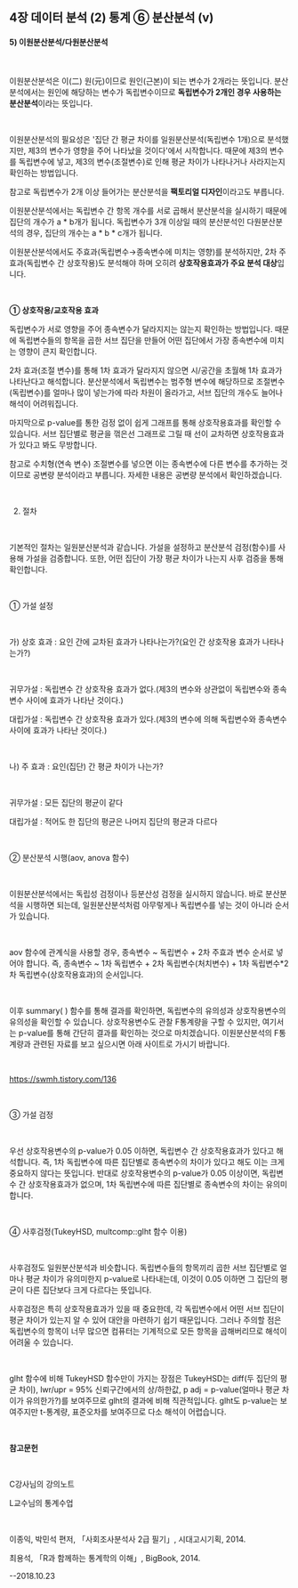 ## 4장 데이터 분석 (2) 통계 ⑥ 분산분석 (v)





#### 5) 이원분산분석/다원분산분석

​     

이원분산분석은 이(二) 원(元)이므로 원인(근본)이 되는 변수가 2개라는 뜻입니다. 분산분석에서는 원인에 해당하는 변수가 독립변수이므로 **독립변수가 2개인 경우 사용하는 분산분석**이라는 뜻입니다. 

​     

이원분산분석의 필요성은 '집단 간 평균 차이를 일원분산분석(독립변수 1개)으로 분석했지만, 제3의 변수가 영향을 주어 나타났을 것이다'에서 시작합니다. 때문에 제3의 변수를 독립변수에 넣고, 제3의 변수(조절변수)로 인해 평균 차이가 나타나거나 사라지는지 확인하는 방법입니다.

참고로 독립변수가 2개 이상 들어가는 분산분석을 **팩토리얼 디자인**이라고도 부릅니다.



이원분산분석에서는 독립변수 간 항목 개수를 서로 곱해서 분산분석을 실시하기 때문에 집단의 개수가 a * b개가 됩니다. 독립변수가 3개 이상일 때의 분산분석인 다원분산분석의 경우, 집단의 개수는 a * b * c개가 됩니다.



이원분산분석에서도 주효과(독립변수→종속변수에 미치는 영향)를 분석하지만, 2차 주효과(독립변수 간 상호작용)도 분석해야 하며 오히려 **상호작용효과가 주요 분석 대상**입니다.

​     

**① 상호작용/교호작용 효과**

독립변수가 서로 영향을 주어 종속변수가 달라지지는 않는지 확인하는 방법입니다. 때문에 독립변수들의 항목을 곱한 서브 집단을 만들어 어떤 집단에서 가장 종속변수에 미치는 영향이 큰지 확인합니다.

2차 효과(조절 변수)를 통해 1차 효과가 달라지지 않으면 시/공간을 초월해 1차 효과가 나타난다고 해석합니다. 분산분석에서 독립변수는 범주형 변수에 해당하므로 조절변수(독립변수)를 얼마나 많이 넣는가에 따라 차원이 올라가고, 서브 집단의 개수도 늘어나 해석이 어려워집니다.

마지막으로 p-value를 통한 검정 없이 쉽게 그래프를 통해 상호작용효과를 확인할 수 있습니다. 서브 집단별로 평균을 꺾은선 그래프로 그릴 때 선이 교차하면 상호작용효과가 있다고 봐도 무방합니다.

참고로 수치형(연속 변수) 조절변수를 넣으면 이는 종속변수에 다른 변수를 추가하는 것이므로 공변량 분석이라고 부릅니다. 자세한 내용은 공변량 분석에서 확인하겠습니다.

​     

2) 절차

​     

기본적인 절차는 일원분산분석과 같습니다. 가설을 설정하고 분산분석 검정(함수)를 사용해 가설을 검증합니다. 또한, 어떤 집단이 가장 평균 차이가 나는지 사후 검증을 통해 확인합니다.

​     

① 가설 설정

​     

가) 상호 효과 : 요인 간에 교차된 효과가 나타나는가?(요인 간 상호작용 효과가 나타나는가?)

​     

귀무가설 : 독립변수 간 상호작용 효과가 없다.(제3의 변수와 상관없이 독립변수와 종속변수 사이에 효과가 나타난 것이다.)

대립가설 : 독립변수 간 상호작용 효과가 있다.(제3의 변수에 의해 독립변수와 종속변수 사이에 효과가 나타난 것이다.)

​     

나) 주 효과 : 요인(집단) 간 평균 차이가 나는가?

​     

귀무가설 : 모든 집단의 평균이 같다  

대립가설 : 적어도 한 집단의 평균은 나머지 집단의 평균과 다르다 

​     

② 분산분석 시행(aov, anova 함수)

​     

이원분산분석에서는 독립성 검정이나 등분산성 검정을 실시하지 않습니다. 바로 분산분석을 시행하면 되는데, 일원분산분석처럼 아무렇게나 독립변수를 넣는 것이 아니라 순서가 있습니다.

​     

aov 함수에 관계식을 사용할 경우, 종속변수 ~ 독립변수 + 2차 주효과 변수 순서로 넣어야 합니다. 즉, 종속변수 ~ 1차 독립변수 + 2차 독립변수(처치변수) + 1차 독립변수*2차 독립변수(상호작용효과)의 순서입니다.

​     

이후 summary( ) 함수를 통해 결과를 확인하면, 독립변수의 유의성과 상호작용변수의 유의성을 확인할 수 있습니다. 상호작용변수도 관찰 F통계량을 구할 수 있지만, 여기서는 p-value를 통해 간단히 결과를 확인하는 것으로 마치겠습니다. 이원분산분석의 F통계량과 관련된 자료를 보고 싶으시면 아래 사이트로 가시기 바랍니다.

​     

https://swmh.tistory.com/136

​     

③ 가설 검정

​     

우선 상호작용변수의 p-value가 0.05 이하면, 독립변수 간 상호작용효과가 있다고 해석합니다. 즉, 1차 독립변수에 따른 집단별로 종속변수의 차이가 있다고 해도 이는 크게 중요하지 않다는 뜻입니다. 반대로 상호작용변수의 p-value가 0.05 이상이면, 독립변수 간 상호작용효과가 없으며, 1차 독립변수에 따른 집단별로 종속변수의 차이는 유의미합니다.

​     

④ 사후검정(TukeyHSD, multcomp::glht 함수 이용)

​     

사후검정도 일원분산분석과 비슷합니다. 독립변수들의 항목끼리 곱한 서브 집단별로 얼마나 평균 차이가 유의미한지 p-value로 나타내는데, 이것이 0.05 이하면 그 집단의 평균이 다른 집단보다 크게 다르다는 뜻입니다.

사후검정은 특히 상호작용효과가 있을 때 중요한데, 각 독립변수에서 어떤 서브 집단이 평균 차이가 있는지 알 수 있어 대안을 마련하기 쉽기 때문입니다. 그러나 주의할 점은 독립변수의 항목이 너무 많으면 컴퓨터는 기계적으로 모든 항목을 곱해버리므로 해석이 어려울 수 있습니다.

​     

glht 함수에 비해 TukeyHSD 함수만이 가지는 장점은 TukeyHSD는 diff(두 집단의 평균 차이), lwr/upr = 95% 신뢰구간에서의 상/하한값, p adj = p-value(얼마나 평균 차이가 유의한가?)를 보여주므로 glht의 결과에 비해 직관적입니다. glht도 p-value는 보여주지만 t-통계량, 표준오차를 보여주므로 다소 해석이 어렵습니다.



​     

**참고문헌**

​     

C강사님의 강의노트

L교수님의 통계수업

​     

이종익, 박민석 편저, 「사회조사분석사 2급 필기」, 시대고시기획, 2014.

최용석, 「R과 함께하는 통계학의 이해」, BigBook, 2014.



--2018.10.23